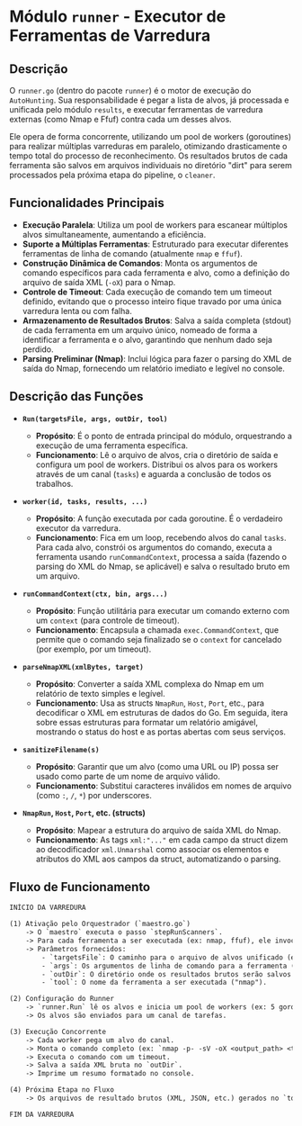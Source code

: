 # Módulo `runner` - Executor de Ferramentas de Varredura

## Descrição

O `runner.go` (dentro do pacote `runner`) é o motor de execução do `AutoHunting`. Sua responsabilidade é pegar a lista de alvos, já processada e unificada pelo módulo `results`, e executar ferramentas de varredura externas (como Nmap e Ffuf) contra cada um desses alvos.

Ele opera de forma concorrente, utilizando um pool de workers (goroutines) para realizar múltiplas varreduras em paralelo, otimizando drasticamente o tempo total do processo de reconhecimento. Os resultados brutos de cada ferramenta são salvos em arquivos individuais no diretório "dirt" para serem processados pela próxima etapa do pipeline, o `cleaner`.

## Funcionalidades Principais

- **Execução Paralela**: Utiliza um pool de workers para escanear múltiplos alvos simultaneamente, aumentando a eficiência.
- **Suporte a Múltiplas Ferramentas**: Estruturado para executar diferentes ferramentas de linha de comando (atualmente `nmap` e `ffuf`).
- **Construção Dinâmica de Comandos**: Monta os argumentos de comando específicos para cada ferramenta e alvo, como a definição do arquivo de saída XML (`-oX`) para o Nmap.
- **Controle de Timeout**: Cada execução de comando tem um timeout definido, evitando que o processo inteiro fique travado por uma única varredura lenta ou com falha.
- **Armazenamento de Resultados Brutos**: Salva a saída completa (stdout) de cada ferramenta em um arquivo único, nomeado de forma a identificar a ferramenta e o alvo, garantindo que nenhum dado seja perdido.
- **Parsing Preliminar (Nmap)**: Inclui lógica para fazer o parsing do XML de saída do Nmap, fornecendo um relatório imediato e legível no console.

## Descrição das Funções

- **`Run(targetsFile, args, outDir, tool)`**
  - **Propósito**: É o ponto de entrada principal do módulo, orquestrando a execução de uma ferramenta específica.
  - **Funcionamento**: Lê o arquivo de alvos, cria o diretório de saída e configura um pool de workers. Distribui os alvos para os workers através de um canal (`tasks`) e aguarda a conclusão de todos os trabalhos.

- **`worker(id, tasks, results, ...)`**
  - **Propósito**: A função executada por cada goroutine. É o verdadeiro executor da varredura.
  - **Funcionamento**: Fica em um loop, recebendo alvos do canal `tasks`. Para cada alvo, constrói os argumentos do comando, executa a ferramenta usando `runCommandContext`, processa a saída (fazendo o parsing do XML do Nmap, se aplicável) e salva o resultado bruto em um arquivo.

- **`runCommandContext(ctx, bin, args...)`**
  - **Propósito**: Função utilitária para executar um comando externo com um `context` (para controle de timeout).
  - **Funcionamento**: Encapsula a chamada `exec.CommandContext`, que permite que o comando seja finalizado se o `context` for cancelado (por exemplo, por um timeout).

- **`parseNmapXML(xmlBytes, target)`**
  - **Propósito**: Converter a saída XML complexa do Nmap em um relatório de texto simples e legível.
  - **Funcionamento**: Usa as structs `NmapRun`, `Host`, `Port`, etc., para decodificar o XML em estruturas de dados do Go. Em seguida, itera sobre essas estruturas para formatar um relatório amigável, mostrando o status do host e as portas abertas com seus serviços.

- **`sanitizeFilename(s)`**
  - **Propósito**: Garantir que um alvo (como uma URL ou IP) possa ser usado como parte de um nome de arquivo válido.
  - **Funcionamento**: Substitui caracteres inválidos em nomes de arquivo (como `:`, `/`, `*`) por underscores.

- **`NmapRun`, `Host`, `Port`, etc. (structs)**
  - **Propósito**: Mapear a estrutura do arquivo de saída XML do Nmap.
  - **Funcionamento**: As tags `xml:"..."` em cada campo da struct dizem ao decodificador `xml.Unmarshal` como associar os elementos e atributos do XML aos campos da struct, automatizando o parsing.

## Fluxo de Funcionamento

```txt
INÍCIO DA VARREDURA

(1) Ativação pelo Orquestrador (`maestro.go`)
    -> O `maestro` executa o passo `stepRunScanners`.
    -> Para cada ferramenta a ser executada (ex: nmap, ffuf), ele invoca `runner.Run()`.
    -> Parâmetros fornecidos:
        - `targetsFile`: O caminho para o arquivo de alvos unificado (ex: `targets_for_scanning.txt`).
        - `args`: Os argumentos de linha de comando para a ferramenta (ex: "-p- -sV").
        - `outDir`: O diretório onde os resultados brutos serão salvos (`tool_dirt_dir`).
        - `tool`: O nome da ferramenta a ser executada ("nmap").

(2) Configuração do Runner
    -> `runner.Run` lê os alvos e inicia um pool de workers (ex: 5 goroutines).
    -> Os alvos são enviados para um canal de tarefas.

(3) Execução Concorrente
    -> Cada worker pega um alvo do canal.
    -> Monta o comando completo (ex: `nmap -p- -sV -oX <output_path> <target_ip>`).
    -> Executa o comando com um timeout.
    -> Salva a saída XML bruta no `outDir`.
    -> Imprime um resumo formatado no console.

(4) Próxima Etapa no Fluxo
    -> Os arquivos de resultado brutos (XML, JSON, etc.) gerados no `tool_dirt_dir` se tornam a entrada para o módulo `cleaner`, que irá extrair as informações úteis.

FIM DA VARREDURA
```